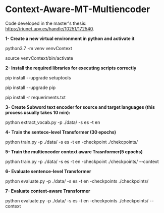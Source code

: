 # Context-Aware-MT-Multiencoder
Code developed in the master's thesis: https://riunet.upv.es/handle/10251/172540.

**1- Create a new virtual environment in python and activate it**

python3.7 -m venv venvContext

source venvContext/bin/activate

**2- Install the required libraries for executing scripts correctly**

pip install --upgrade setuptools

pip install --upgrade pip

pip install -r requeriments.txt


**3- Create Subword text encoder for source and target languages (this process usually takes 10 min):**

python extract_vocab.py -p ./data/ -s es -t en

**4- Train the sentece-level Transformer (30 epochs)**

python train.py -p ./data/ -s es -t en -checkpoint ./chekcpoints/ 

**5- Train the multiencoder context aware Trasnformer(5 epochs)**

python train.py -p ./data/ -s es -t en -checkpoint ./checkpoints/ --context

**6- Evaluate sentence-level Transformer**

python evaluate.py -p ./data/ -s es -t en -checkpoints ./checkpoints/

**7- Evaluate context-aware Transformer**

python evaluate.py -p ./data/ -s es -t en -checkpoints ./checkpoints/ --context
